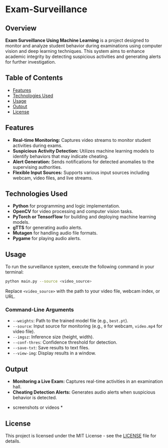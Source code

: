 # Exam-Surveillance

## Overview

**Exam Surveillance Using Machine Learning** is a project designed to monitor and analyze student behavior during examinations using computer vision and deep learning techniques. This system aims to enhance academic integrity by detecting suspicious activities and generating alerts for further investigation.

## Table of Contents

- [Features](#features)
- [Technologies Used](#technologies-used)
- [Usage](#usage)
- [Output](#output)
- [License](#license)

## Features

- **Real-time Monitoring:** Captures video streams to monitor student activities during exams.
- **Suspicious Activity Detection:** Utilizes machine learning models to identify behaviors that may indicate cheating.
- **Alert Generation:** Sends notifications for detected anomalies to the supervising authorities.
- **Flexible Input Sources:** Supports various input sources including webcam, video files, and live streams.

## Technologies Used

- **Python** for programming and logic implementation.
- **OpenCV** for video processing and computer vision tasks.
- **PyTorch or TensorFlow** for building and deploying machine learning models.
- **gTTS** for generating audio alerts.
- **Mutagen** for handling audio file formats.
- **Pygame** for playing audio alerts.


## Usage

To run the surveillance system, execute the following command in your terminal:
```bash
python main.py --source <video_source>
```
Replace `<video_source>` with the path to your video file, webcam index, or URL.

### Command-Line Arguments

- `--weights`: Path to the trained model file (e.g., `best.pt`).
- `--source`: Input source for monitoring (e.g., `0` for webcam, `video.mp4` for video file).
- `--imgsz`: Inference size (height, width).
- `--conf-thres`: Confidence threshold for detection.
- `--save-txt`: Save results to text files.
- `--view-img`: Display results in a window.

## Output

- **Monitoring a Live Exam:** Captures real-time activities in an examination hall.
- **Cheating Detection Alerts:** Generates audio alerts when suspicious behavior is detected.

* screenshots or videos *

## License

This project is licensed under the MIT License - see the [LICENSE](LICENSE) file for details.


